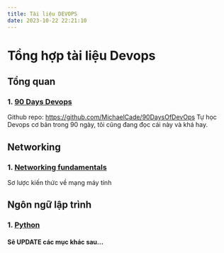 ```yaml
---
title: Tài liệu DEVOPS
date: 2023-10-22 22:21:10
---
```

# Tổng hợp tài liệu Devops

## Tổng quan

### 1. [90 Days Devops](https://github.com/MichaelCade/90DaysOfDevOps)
Github repo: https://github.com/MichaelCade/90DaysOfDevOps
Tự học Devops cơ bản trong 90 ngày, tôi cũng đang đọc cái này và khá hay.

## Networking

### 1. [Networking fundamentals](https://www.youtube.com/watch?v=6hPMdpk9qA4&list=PLTk5ZYSbd9Mi_ya5tVFD8NFfU1YZOyml1&ab_channel=LearnCantrill)
Sơ lược kiến thức về mạng máy tính

## Ngôn ngữ lập trình

### 1. [Python](https://www.youtube.com/watch?v=sxTmJE4k0ho&ab_channel=TechWithTim)

#### Sẽ UPDATE các mục khác sau...